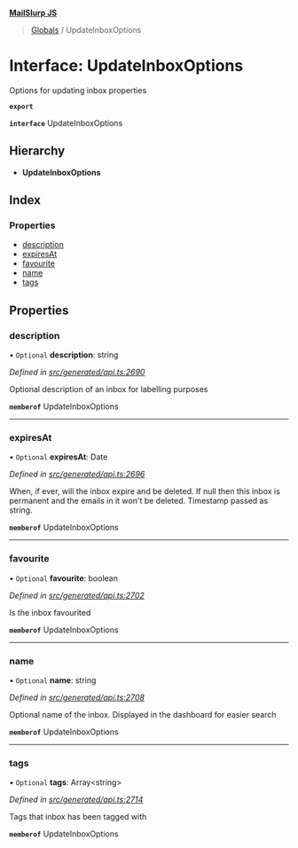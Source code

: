 **[MailSlurp JS](../README.md)**

> [Globals](../README.md) / UpdateInboxOptions

# Interface: UpdateInboxOptions

Options for updating inbox properties

**`export`** 

**`interface`** UpdateInboxOptions

## Hierarchy

* **UpdateInboxOptions**

## Index

### Properties

* [description](updateinboxoptions.md#description)
* [expiresAt](updateinboxoptions.md#expiresat)
* [favourite](updateinboxoptions.md#favourite)
* [name](updateinboxoptions.md#name)
* [tags](updateinboxoptions.md#tags)

## Properties

### description

• `Optional` **description**: string

*Defined in [src/generated/api.ts:2690](https://github.com/mailslurp/mailslurp-client/blob/717d89d/src/generated/api.ts#L2690)*

Optional description of an inbox for labelling purposes

**`memberof`** UpdateInboxOptions

___

### expiresAt

• `Optional` **expiresAt**: Date

*Defined in [src/generated/api.ts:2696](https://github.com/mailslurp/mailslurp-client/blob/717d89d/src/generated/api.ts#L2696)*

When, if ever, will the inbox expire and be deleted. If null then this inbox is permanent and the emails in it won't be deleted. Timestamp passed as string.

**`memberof`** UpdateInboxOptions

___

### favourite

• `Optional` **favourite**: boolean

*Defined in [src/generated/api.ts:2702](https://github.com/mailslurp/mailslurp-client/blob/717d89d/src/generated/api.ts#L2702)*

Is the inbox favourited

**`memberof`** UpdateInboxOptions

___

### name

• `Optional` **name**: string

*Defined in [src/generated/api.ts:2708](https://github.com/mailslurp/mailslurp-client/blob/717d89d/src/generated/api.ts#L2708)*

Optional name of the inbox. Displayed in the dashboard for easier search

**`memberof`** UpdateInboxOptions

___

### tags

• `Optional` **tags**: Array\<string>

*Defined in [src/generated/api.ts:2714](https://github.com/mailslurp/mailslurp-client/blob/717d89d/src/generated/api.ts#L2714)*

Tags that inbox has been tagged with

**`memberof`** UpdateInboxOptions
